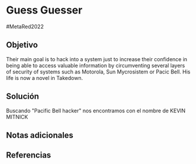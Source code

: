 # Guess Guesser
#MetaRed2022 
## Objetivo
Their main goal is to hack into a system just to increase their confidence in being able to access valuable information by circumventing several layers of security of systems such as Motorola, Sun Mycrosistem or Pacic Bell. His life is now a novel in Takedown.
## Solución
Buscando "Pacific Bell hacker" nos encontramos con el nombre de KEVIN MITNICK
## Notas adicionales

## Referencias
